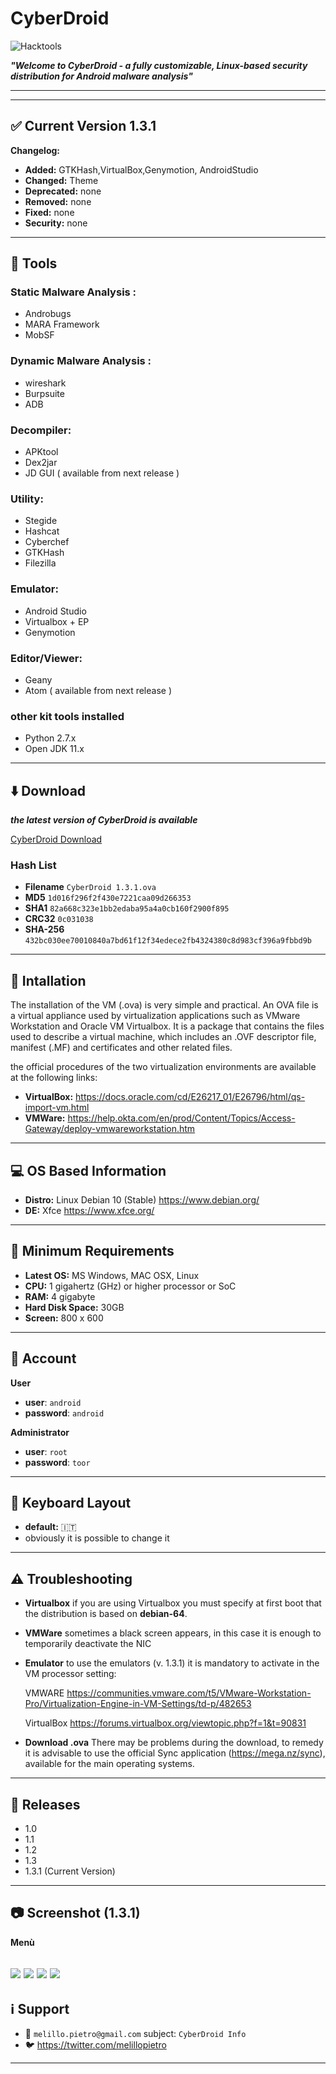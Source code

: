   #                                              **CyberDroid**

![Hacktools](https://dwkujuq9vpuly.cloudfront.net/news/wp-content/uploads/2020/03/Android-main.jpg)


***"Welcome to CyberDroid - a fully customizable, Linux-based security distribution for Android malware analysis"***

---

---
## :white_check_mark: Current Version 1.3.1
**Changelog:**
* **Added:** GTKHash,VirtualBox,Genymotion, AndroidStudio
* **Changed:** Theme
* **Deprecated:** none
* **Removed:** none
* **Fixed:** none
* **Security:** none

---
## :wrench: **Tools**

### Static Malware Analysis :
* Androbugs
* MARA Framework
* MobSF
### Dynamic Malware Analysis : 
* wireshark
* Burpsuite
* ADB
### Decompiler: 
* APKtool 
* Dex2jar
* JD GUI ( available from next release )
### Utility:
* Stegide
* Hashcat
* Cyberchef
* GTKHash
* Filezilla
### Emulator:
* Android Studio
* Virtualbox + EP
* Genymotion
### Editor/Viewer:
* Geany
* Atom ( available from next release )

### other kit tools installed
* Python 2.7.x
* Open JDK 11.x

---

## :arrow_down: Download

***the latest version of CyberDroid is available*** 

[CyberDroid Download](https://mega.nz/folder/AB0mTRwK#Ims5P09EGgQ7X6Tgk_52XQ)



### Hash List

* **Filename**	`CyberDroid 1.3.1.ova`
* **MD5**	`1d016f296f2f430e7221caa09d266353	`
* **SHA1**	`82a668c323e1bb2edaba95a4a0cb160f2900f895`
* **CRC32**	`0c031038`
* **SHA-256**	`432bc030ee70010840a7bd61f12f34edece2fb4324380c8d983cf396a9fbbd9b`


---

## :arrows_counterclockwise: Intallation

The installation of the VM (.ova) is very simple and practical. An OVA file is a virtual appliance used by virtualization applications such as VMware Workstation and Oracle VM Virtualbox. It is a package that contains the files used to describe a virtual machine, which includes an .OVF descriptor file, manifest (.MF) and certificates and other related files.

the official procedures of the two virtualization environments are available at the following links:
 * **VirtualBox:** https://docs.oracle.com/cd/E26217_01/E26796/html/qs-import-vm.html
 * **VMWare:** https://help.okta.com/en/prod/Content/Topics/Access-Gateway/deploy-vmwareworkstation.htm

---

## :computer: OS Based Information

* **Distro:** Linux Debian 10 (Stable) https://www.debian.org/
* **DE:** Xfce https://www.xfce.org/

---
## :open_file_folder: Minimum Requirements

* **Latest OS:** MS Windows, MAC OSX, Linux  
* **CPU:** 1 gigahertz (GHz) or higher processor or SoC
* **RAM:** 4 gigabyte 
* **Hard Disk Space:** 30GB 
* **Screen:** 800 x 600

---

## :busts_in_silhouette: Account

**User**

* **user**: `android`
* **password**: `android`

**Administrator**

* **user**: `root`
* **password**: `toor`
---
## :flags: Keyboard Layout
* **default:** :it:
* obviously it is possible to change it

---
## :warning: Troubleshooting

* **Virtualbox**
if you are using Virtualbox you must specify at first boot that the distribution is based on **debian-64**. 

* **VMWare**
sometimes a black screen appears, in this case it is enough to temporarily deactivate the NIC

* **Emulator**
to use the emulators (v. 1.3.1) it is mandatory to activate in the VM processor setting:

  VMWARE https://communities.vmware.com/t5/VMware-Workstation-Pro/Virtualization-Engine-in-VM-Settings/td-p/482653

  VirtualBox https://forums.virtualbox.org/viewtopic.php?f=1&t=90831

* **Download .ova** 
There may be problems during the download, to remedy it is advisable to use the official Sync application (https://mega.nz/sync), available for the main operating systems.

---
## :green_book:	Releases

- 1.0
- 1.1
- 1.2
- 1.3
- 1.3.1 (Current Version)
---
## :camera: Screenshot (1.3.1)

**Menù**

![](https://imagizer.imageshack.com/img924/9579/0DKXgK.png)
![](https://imagizer.imageshack.com/img922/9035/MP92cG.png)
![](https://imagizer.imageshack.com/img923/751/CZnTck.png)
![](https://imagizer.imageshack.com/img923/3825/qaXDpy.png)
---
## :information_source: Support 


- :email: `melillo.pietro@gmail.com`</a> subject: `CyberDroid Info`
- :bird: https://twitter.com/melillopietro

---


